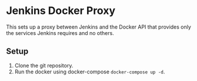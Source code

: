 # Jenkins Docker Proxy

This sets up a proxy between Jenkins and the Docker API that provides only the services Jenkins requires and no others.

## Setup

1. Clone the git repository.
2. Run the docker using docker-compose `docker-compose up -d`.